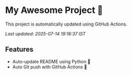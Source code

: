 # My Awesome Project 🚀

This project is automatically updated using GitHub Actions.

_Last updated: 2025-07-14 19:16:37 IST_

## Features
- Auto-update README using Python 🐍
- Auto Git push with GitHub Actions 🤖
